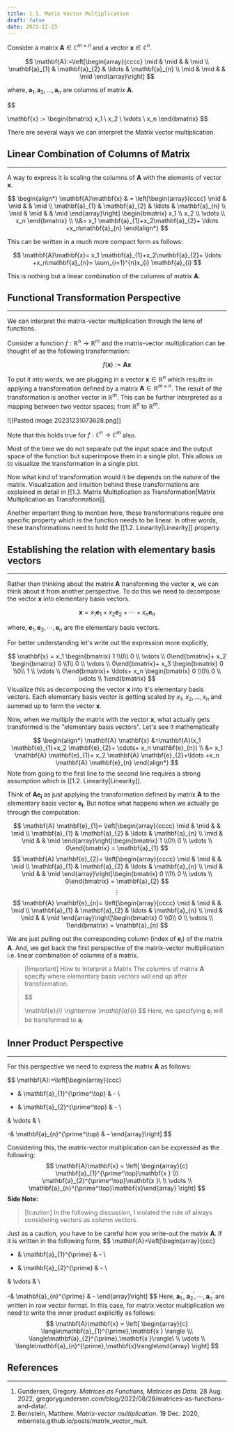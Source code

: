 ```yaml
---
title: 1.1. Matix Vector Multiplication
draft: false
date: 2023-12-23
---
```


Consider a matrix $\mathbf{A} \in \mathbb{C}^{m\times n}$ and a vector $\mathbf{x} \in \mathbb{C}^{n}$. 

$$
\mathbf{A}:=\left[\begin{array}{cccc}
\mid & \mid & & \mid \\
\mathbf{a}_{1} & \mathbf{a}_{2} & \ldots & \mathbf{a}_{n} \\
\mid & \mid & & \mid
\end{array}\right]
$$
  
where, $\mathbf{a}_{1},\mathbf{a}_{2},\ldots,\mathbf{a}_{n}$ are columns of matrix $\mathbf{A}$. 

$$

\mathbf{x} := \begin{bmatrix} x_1 \\ x_2 \\ \vdots \\ x_n \end{bmatrix}
$$


There are several ways we can interpret the Matrix vector multiplication. 


## Linear Combination of Columns of Matrix 
----
A way to express it is scaling the columns of $\mathbf{A}$ with the elements of vector $\mathbf{x}$.



$$
\begin{align*}
\mathbf{A}\mathbf{x} & = \left[\begin{array}{cccc}
\mid & \mid & & \mid \\
\mathbf{a}_{1} & \mathbf{a}_{2} & \ldots & \mathbf{a}_{n} \\
\mid & \mid & & \mid
\end{array}\right] \begin{bmatrix} x_1 \\ x_2 \\ \vdots \\ x_n \end{bmatrix} \\ \\&= x_1 \mathbf{a}_{1}+x_2\mathbf{a}_{2}+ \ldots +x_n\mathbf{a}_{n}
\end{align*}
$$


This can be written in a much more compact form as follows:

$$
\mathbf{A}\mathbf{x}= x_1 \mathbf{a}_{1}+x_2\mathbf{a}_{2}+ \ldots +x_n\mathbf{a}_{n}= \sum_{i=1}^{n}x_{i} \mathbf{a}_{i}
$$

This is nothing but a linear combination of the columns of matrix $\mathbf{A}$. 


## Functional Transformation Perspective
----
We can interpret the matrix-vector multiplication through the lens of functions.

Consider a function $f:\mathbb{R}^{n} \rightarrow \mathbb{R}^m$ and the matrix-vector multiplication can be thought of as the following transformation:

$$
f(\mathbf{x}):=\mathbf{A} \mathbf{x}
$$

To put it into words, we are plugging in a vector $\mathbf{x} \in \mathbb{R}^{n}$ which results in applying a transformation defined by a matrix $\mathbf{A} \in \mathbb{R}^{m \times n}$. The result of the transformation is another vector in $\mathbb{R}^{m}$.  This can be further interpreted as a mapping between two vector spaces; from $\mathbb{R}^{n}$ to  $\mathbb{R}^{m}$.

![[Pasted image 20231231073628.png]]

Note that this holds true for $f:\mathbb{C}^{n} \rightarrow \mathbb{C}^m$ also. 

Most of the time we do not separate out the input space and the output space of the function but superimpose them in a single plot. This allows us to visualize the transformation in a single plot. 

Now what kind of transformation would it be depends on the nature of the 
matrix. Visualization and intuition behind these transformations are explained in detail in [[1.3. Matrix Multiplication as Transformation|Matrix Multiplication as Transformation]].

Another important thing to mention here, these transformations require one specific property which is the function needs to be linear. In other words, these transformations need to hold the [[1.2. Linearity|Linearity]] property.

## Establishing the relation with elementary basis vectors 
---
Rather than thinking about the matrix $\mathbf{A}$ transforming the vector $\mathbf{x}$, we can think about it from another perspective. To do this we need to decompose the vector $\mathbf{x}$ into elementary basis vectors.

$$
\mathbf{x} = x_1 \mathbf{e}_{1}+x_2 \mathbf{e}_{2}+ \cdots+ x_n \mathbf{e}_{n}
$$

where, $\mathbf{e}_{1},\mathbf{e}_{2},\cdots, \mathbf{e}_{n}$ are the elementary basis vectors.

For better understanding let's write out the expression more explicitly,

$$
\mathbf{x} = x_1 \begin{bmatrix} 1 \\0\\ 0 \\ \vdots \\ 0\end{bmatrix}+ x_2 \begin{bmatrix} 0 \\1\\ 0 \\ \vdots \\ 0\end{bmatrix}+ x_3 \begin{bmatrix} 0 \\0\\ 1 \\ \vdots \\ 0\end{bmatrix}+ \ldots+  x_n \begin{bmatrix} 0 \\0\\ 0 \\ \vdots \\ 1\end{bmatrix}
$$
Visualize this as decomposing the vector $\mathbf{x}$ into it's elementary basis vectors.  Each elementary basis vector is getting scaled by $x_1$, $x_2, \ldots, x_n$ and summed up to form the vector $\mathbf{x}$.  

Now, when we multiply the matrix with the vector $\mathbf{x}$, what actually gets transformed is the "elementary basis vectors".  Let's see it mathematically 

$$
\begin{align*}
\mathbf{A} \mathbf{x} &=\mathbf{A}(x_1 \mathbf{e}_{1}+x_2 \mathbf{e}_{2}+ \cdots+ x_n \mathbf{e}_{n}) \\
&= x_1 \mathbf{A} \mathbf{e}_{1}+ x_2 \mathbf{A} \mathbf{e}_{2}+\ldots +x_n \mathbf{A} \mathbf{e}_{n}
\end{align*}
$$
Note from going to the first line to the second line requires a strong assumption which is [[1.2. Linearity|Linearity]]. 

Think of  $\mathbf{A} \mathbf{e_i}$ as just applying the transformation defined by matrix $\mathbf{A}$ to the elementary basis vector $\mathbf{e_i}$. But notice what happens when we actually go through the computation:

$$
\mathbf{A} \mathbf{e}_{1}= \left[\begin{array}{cccc}
\mid & \mid & & \mid \\
\mathbf{a}_{1} & \mathbf{a}_{2} & \ldots & \mathbf{a}_{n} \\
\mid & \mid & & \mid
\end{array}\right]\begin{bmatrix} 1 \\0\\ 0 \\ \vdots \\ 0\end{bmatrix} = \mathbf{a}_{1}
$$
$$
\mathbf{A} \mathbf{e}_{2}= \left[\begin{array}{cccc}
\mid & \mid & & \mid \\
\mathbf{a}_{1} & \mathbf{a}_{2} & \ldots & \mathbf{a}_{n} \\
\mid & \mid & & \mid
\end{array}\right]\begin{bmatrix} 0 \\1\\ 0 \\ \vdots \\ 0\end{bmatrix} = \mathbf{a}_{2}
$$
$$
\vdots
$$
$$
\mathbf{A} \mathbf{e}_{n}= \left[\begin{array}{cccc}
\mid & \mid & & \mid \\
\mathbf{a}_{1} & \mathbf{a}_{2} & \ldots & \mathbf{a}_{n} \\
\mid & \mid & & \mid
\end{array}\right]\begin{bmatrix} 0 \\0\\ 0 \\ \vdots \\ 1\end{bmatrix} = \mathbf{a}_{n}
$$

We are just pulling out the corresponding column (index of $\mathbf{e}_{i}$) of the matrix $\mathbf{A}$. And, we get back the first perspective of the matrix-vector multiplication i.e. linear combination of columns of a matrix.

> [!important] How to Interpret a Matrix
> The columns of matrix $\mathbf{A}$  specify where elementary basis vectors will end up after transformation.
>
>$$
>
> \mathbf{e}_{i} \rightarrow \mathbf{a}_{i}
> $$
> Here, we specifying $\mathbf{e}_{i}$ will be transformed to $\mathbf{a}_{i}$

## Inner Product Perspective 
----
For this perspective we need to express the matrix $\mathbf{A}$ as follows:


$$
\mathbf{A}:=\left[\begin{array}{ccc}
- & \mathbf{a}_{1}^{\prime^\top} & - \\

- & \mathbf{a}_{2}^{\prime^\top} & - \\

& \vdots & \\

-& \mathbf{a}_{n}^{\prime^\top} & -
\end{array}\right]
$$


Considering this, the matrix-vector multiplication can be expressed as the following:
$$
\mathbf{A}\mathbf{x} = \left[ \begin{array}{c} \mathbf{a}_{1}^{\prime^\top}\mathbf{x }  \\\  \mathbf{a}_{2}^{\prime^\top}\mathbf{x }\ \\ \vdots \\ \mathbf{a}_{n}^{\prime^\top}\mathbf{x}\end{array} \right]
$$
**Side Note:**

> [!caution]  In the following discussion, I violated the rule of always considering vectors as column vectors. 

Just as a caution, you have to be careful how you write-out the matrix $\mathbf{A}$. If it is written in the following form,
$$
\mathbf{A}=\left[\begin{array}{ccc}
- & \mathbf{a}_{1}^{\prime} & - \\

- & \mathbf{a}_{2}^{\prime} & - \\

& \vdots & \\

-& \mathbf{a}_{n}^{\prime} & -
\end{array}\right]
$$
Here, $\mathbf{a}_{1}^{\prime}$, $\mathbf{a}_{2}^{\prime},\cdots,\mathbf{a}_{n}^{\prime}$ are written in row vector format.
In this case, for matrix vector multiplication we need to write the inner product explicitly as follows:
$$
\mathbf{A}\mathbf{x} = \left[ \begin{array}{c} \langle\mathbf{a}_{1}^{\prime},\mathbf{x } \rangle \\\  \langle\mathbf{a}_{2}^{\prime},\mathbf{x }\rangle\ \\ \vdots \\ \langle\mathbf{a}_{n}^{\prime},\mathbf{x}\rangle\end{array} \right]
$$
## References 
----
 1. Gundersen, Gregory. _Matrices as Functions, Matrices as Data_. 28 Aug. 2022, gregorygundersen.com/blog/2022/08/28/matrices-as-functions-and-data/.
 2. Bernstein, Matthew. _Matrix-vector multiplication_. 19 Dec. 2020, mbernste.github.io/posts/matrix_vector_mult.